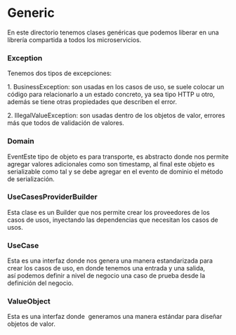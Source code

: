 # Generic

En este directorio tenemos clases genéricas que podemos liberar en una librería compartida a todos los microservicios. 

### Exception

Tenemos dos tipos de excepciones: 

1. BusinessException: son usadas en los casos de uso, se suele colocar un código para relacionarlo a un estado concreto, ya sea tipo HTTP u otro, además se tiene otras propiedades que describen el error.

2. IllegalValueException: son usadas dentro de los objetos de valor, errores más que todos de validación de valores. 

### Domain
EventEste tipo de objeto es para transporte, es abstracto donde nos permite agregar valores adicionales como son timestamp, al final este objeto es serializable como tal y se debe agregar en el evento de dominio el método de serialización. 

### UseCasesProviderBuilder
Esta clase es un Builder que nos permite crear los proveedores de los casos de usos, inyectando las dependencias que necesitan los casos de usos. 

### UseCase
Esta es una interfaz donde nos genera una manera estandarizada para crear los casos de uso, en donde tenemos una entrada y una salida, así podemos definir a nivel de negocio una caso de prueba desde la definición del negocio.

### ValueObject
Esta es una interfaz donde  generamos una manera estándar para diseñar objetos de valor. 
